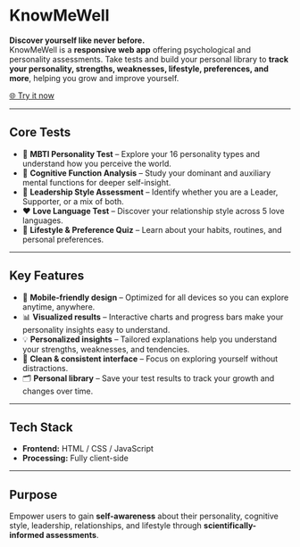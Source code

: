 # KnowMeWell

**Discover yourself like never before.**  
KnowMeWell is a **responsive web app** offering psychological and personality assessments. Take tests and build your personal library to **track your personality, strengths, weaknesses, lifestyle, preferences, and more**, helping you grow and improve yourself.

[🌐 Try it now](https://reaksmeyun.github.io/knowMeWell/)

---

## Core Tests
- 🧠 **MBTI Personality Test** – Explore your 16 personality types and understand how you perceive the world.  
- 🧠 **Cognitive Function Analysis** – Study your dominant and auxiliary mental functions for deeper self-insight.  
- 🎯 **Leadership Style Assessment** – Identify whether you are a Leader, Supporter, or a mix of both.  
- ❤️ **Love Language Test** – Discover your relationship style across 5 love languages.  
- 📝 **Lifestyle & Preference Quiz** – Learn about your habits, routines, and personal preferences.  

---

## Key Features
- 📱 **Mobile-friendly design** – Optimized for all devices so you can explore anytime, anywhere.  
- 📊 **Visualized results** – Interactive charts and progress bars make your personality insights easy to understand.  
- 💡 **Personalized insights** – Tailored explanations help you understand your strengths, weaknesses, and tendencies.  
- 🎨 **Clean & consistent interface** – Focus on exploring yourself without distractions.  
- 🗂️ **Personal library** – Save your test results to track your growth and changes over time.  

---

## Tech Stack
- **Frontend:** HTML / CSS / JavaScript  
- **Processing:** Fully client-side  

---

## Purpose
Empower users to gain **self-awareness** about their personality, cognitive style, leadership, relationships, and lifestyle through **scientifically-informed assessments**.
